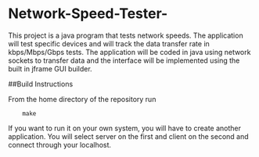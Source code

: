 # Network-Speed-Tester-


This project is a java program that tests network speeds. The application will test specific devices and will track the data transfer rate in kbps/Mbps/Gbps tests. 
The application will be coded in java using network sockets to transfer data and the interface will be implemented using the built in jframe GUI builder.

##Build Instructions

From the home directory of the repository run

		make

If you want to run it on your own system, you will have to create another application. You will select server on the first and client on the second and connect through your localhost.
